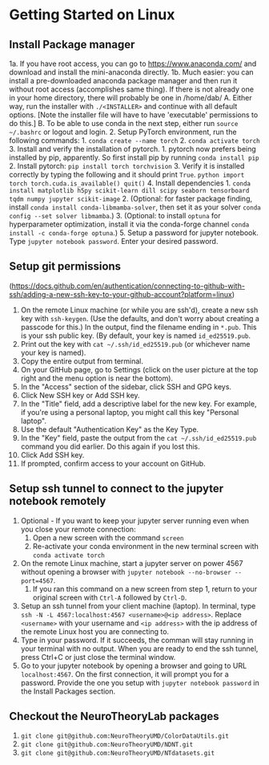 # Getting Started on Linux

## Install Package manager
1a. If you have root access, you can go to https://www.anaconda.com/ and download and install the mini-anaconda directly.
1b. Much easier: you can install a pre-downloaded anaconda package manager and then run it without root access (accomplishes same thing). If there is not already one in your home directory, there will probably be one in /home/dab/
	A. Either way, run the installer with ```./<INSTALLER>``` and continue with all default options. [Note the installer file will have to have 'executable' permissions to do this.]
	B. To be able to use conda in the next step, either run ```source ~/.bashrc``` or logout and login.
2. Setup PyTorch environment, run the following commands:
	1. ```conda create --name torch```
	2. ```conda activate torch```
3. Install and verify the installation of pytorch.
	1. pytorch now prefers being installed by pip, apparently. So first install pip by running ```conda install pip```
	2. Install pytorch: ```pip install torch torchvision```
	3. Verify it is installed correctly by typing the following and it should print ```True```.
    	```
     	python
        import torch
     	torch.cuda.is_available()
     	quit()
		```
4. Install dependencies
	1. ```conda install matplotlib h5py scikit-learn dill scipy seaborn tensorboard tqdm numpy jupyter scikit-image```
 	2. (Optional: for faster package finding, install ```conda install conda-libmamba-solver```, then set it as your solver ```conda config --set solver libmamba```.)
	3. (Optional: to install ```optuna``` for hyperparameter optimization, install it via the conda-forge channel ```conda install -c conda-forge optuna```.)
5. Setup a password for jupyter notebook. Type ```jupyter notebook password```. Enter your desired password.

## Setup git permissions
(https://docs.github.com/en/authentication/connecting-to-github-with-ssh/adding-a-new-ssh-key-to-your-github-account?platform=linux)
1. On the remote Linux machine (or while you are ssh'd), create a new ssh key with ```ssh-keygen```. (Use the defaults, and don't worry about creating a passcode for this.) In the output, find the filename ending in ```*.pub```. This is your ssh public key. (By default, your key is named ```id_ed25519.pub```.
2. Print out the key with ```cat ~/.ssh/id_ed25519.pub``` (or whichever name your key is named).
3. Copy the entire output from terminal.
4. On your GitHub page, go to Settings (click on the user picture at the top right and the menu option is near the bottom).
5. In the "Access" section of the sidebar, click  SSH and GPG keys.
6. Click New SSH key or Add SSH key.
7. In the "Title" field, add a descriptive label for the new key. For example, if you're using a personal laptop, you might call this key "Personal laptop".
8. Use the default "Authentication Key" as the Key Type.
9. In the "Key" field, paste the output from the ```cat ~/.ssh/id_ed25519.pub``` command you did earlier. Do this again if you lost this.
10. Click Add SSH key.
11. If prompted, confirm access to your account on GitHub.

## Setup ssh tunnel to connect to the jupyter notebook remotely
1. Optional - If you want to keep your jupyter server running even when you close your remote connection:
   	1. Open a new screen with the command ```screen```
   	2. Re-activate your conda environment in the new terminal screen with ```conda activate torch```
3. On the remote Linux machine, start a jupyter server on power 4567 without opening a browser with ```jupyter notebook --no-browser --port=4567```.
   	1. If you ran this command on a new screen from step 1, return to your original screen with ```Ctrl-A``` followed by ```Ctrl-D```.
5. Setup an ssh tunnel from your client machine (laptop). In terminal, type ```ssh -N -L 4567:localhost:4567 <username>@<ip address>```. Replace ```<username>``` with your username and ```<ip address>``` with the ip address of the remote Linux host you are connecting to.
6. Type in your password. If it succeeds, the comman will stay running in your terminal with no output. When you are ready to end the ssh tunnel, press Ctrl+C or just close the terminal window.
7. Go to your jupyter notebook by opening a browser and going to URL ```localhost:4567```. On the first connection, it will prompt you for a password. Provide the one you setup with ```jupyter notebook password``` in the Install Packages section.

## Checkout the NeuroTheoryLab packages
1. ```git clone git@github.com:NeuroTheoryUMD/ColorDataUtils.git```
2. ```git clone git@github.com:NeuroTheoryUMD/NDNT.git```
3. ```git clone git@github.com:NeuroTheoryUMD/NTdatasets.git```
